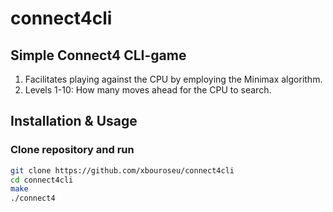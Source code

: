 # connect4cli
## Simple Connect4 CLI-game
1. Facilitates playing against the CPU by employing the Minimax algorithm.
2. Levels 1-10: How many moves ahead for the CPU to search.

## Installation & Usage
### Clone repository and run
```sh
git clone https://github.com/xbouroseu/connect4cli
cd connect4cli
make
./connect4
```

